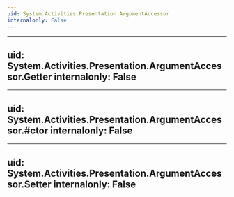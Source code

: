 ```yaml
---
uid: System.Activities.Presentation.ArgumentAccessor
internalonly: False
---
```


---
uid: System.Activities.Presentation.ArgumentAccessor.Getter
internalonly: False
---

---
uid: System.Activities.Presentation.ArgumentAccessor.#ctor
internalonly: False
---

---
uid: System.Activities.Presentation.ArgumentAccessor.Setter
internalonly: False
---
